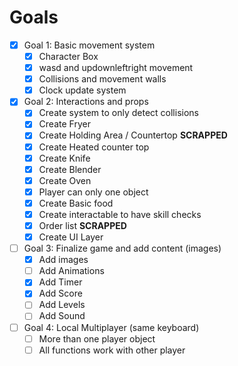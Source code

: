 # Goals

- [x] Goal 1: Basic movement system
  - [x] Character Box
  - [x] wasd and updownleftright movement
  - [x] Collisions and movement walls
  - [x] Clock update system
- [x] Goal 2: Interactions and props
  - [x] Create system to only detect collisions
  - [x] Create Fryer
  - [x] Create Holding Area / Countertop **SCRAPPED**
  - [x] Create Heated counter top
  - [x] Create Knife
  - [x] Create Blender
  - [x] Create Oven
  - [x] Player can only one object
  - [x] Create Basic food
  - [x] Create interactable to have skill checks
  - [x] Order list **SCRAPPED**
  - [x] Create UI Layer
- [ ] Goal 3: Finalize game and add content (images)
  - [x] Add images
  - [ ] Add Animations
  - [x] Add Timer
  - [x] Add Score
  - [ ] Add Levels
  - [ ] Add Sound
- [ ] Goal 4: Local Multiplayer (same keyboard)
  - [ ] More than one player object
  - [ ] All functions work with other player
